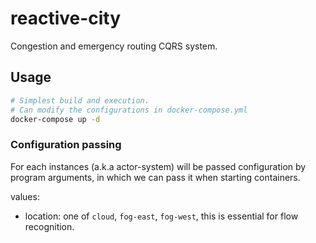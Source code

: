 # reactive-city
Congestion and emergency routing CQRS system.

## Usage
```bash
# Simplest build and execution.
# Can modify the configurations in docker-compose.yml
docker-compose up -d
```

### Configuration passing
For each instances (a.k.a actor-system) will be passed configuration by program arguments, in which we can pass it when starting containers.

values:
* location: one of `cloud`, `fog-east`, `fog-west`, this is essential for flow recognition.